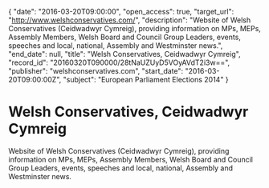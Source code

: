 {
  "date": "2016-03-20T09:00:00", 
  "open_access": true, 
  "target_url": "http://www.welshconservatives.com/", 
  "description": "Website of Welsh Conservatives (Ceidwadwyr Cymreig), providing information on MPs, MEPs, Assembly Members, Welsh Board and Council Group Leaders, events, speeches and local, national, Assembly and Westminster news.", 
  "end_date": null, 
  "title": "Welsh Conservatives, Ceidwadwyr Cymreig", 
  "record_id": "20160320T090000/28tNaUZUyD5VOyAVdT2i3w==", 
  "publisher": "welshconservatives.com", 
  "start_date": "2016-03-20T09:00:00Z", 
  "subject": "European Parliament Elections 2014"
}

# Welsh Conservatives, Ceidwadwyr Cymreig

Website of Welsh Conservatives (Ceidwadwyr Cymreig), providing information on MPs, MEPs, Assembly Members, Welsh Board and Council Group Leaders, events, speeches and local, national, Assembly and Westminster news.
